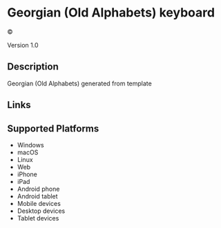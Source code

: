 Georgian (Old Alphabets) keyboard
==============

©

Version 1.0

Description
-----------

Georgian (Old Alphabets) generated from template

Links
-----

Supported Platforms
-------------------
 * Windows
 * macOS
 * Linux
 * Web
 * iPhone
 * iPad
 * Android phone
 * Android tablet
 * Mobile devices
 * Desktop devices
 * Tablet devices

